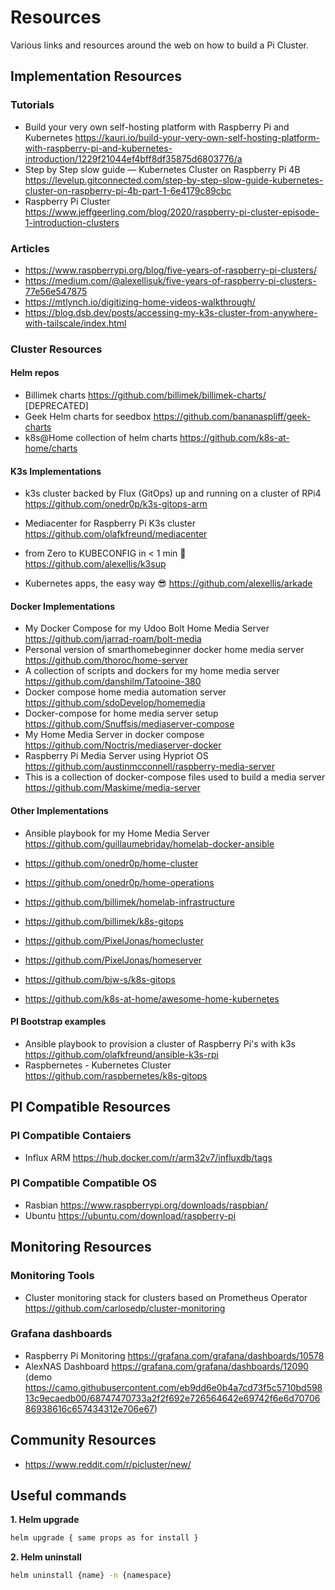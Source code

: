 # Resources

Various links and resources around the web on how to build a Pi Cluster.

## Implementation Resources

### Tutorials

-  Build your very own self-hosting platform with Raspberry Pi and Kubernetes https://kauri.io/build-your-very-own-self-hosting-platform-with-raspberry-pi-and-kubernetes-introduction/1229f21044ef4bff8df35875d6803776/a
- Step by Step slow guide — Kubernetes Cluster on Raspberry Pi 4B https://levelup.gitconnected.com/step-by-step-slow-guide-kubernetes-cluster-on-raspberry-pi-4b-part-1-6e4179c89cbc
- Raspberry Pi Cluster https://www.jeffgeerling.com/blog/2020/raspberry-pi-cluster-episode-1-introduction-clusters

### Articles

- https://www.raspberrypi.org/blog/five-years-of-raspberry-pi-clusters/
- https://medium.com/@alexellisuk/five-years-of-raspberry-pi-clusters-77e56e547875
- https://mtlynch.io/digitizing-home-videos-walkthrough/
- https://blog.dsb.dev/posts/accessing-my-k3s-cluster-from-anywhere-with-tailscale/index.html

### Cluster Resources

#### Helm repos

- Billimek charts https://github.com/billimek/billimek-charts/ [DEPRECATED]
- Geek Helm charts for seedbox https://github.com/bananaspliff/geek-charts
- k8s@Home collection of helm charts https://github.com/k8s-at-home/charts

#### K3s Implementations

- k3s cluster backed by Flux (GitOps) up and running on a cluster of RPi4 https://github.com/onedr0p/k3s-gitops-arm
- Mediacenter for Raspberry Pi K3s cluster https://github.com/olafkfreund/mediacenter

- from Zero to KUBECONFIG in < 1 min 🚀 https://github.com/alexellis/k3sup
- Kubernetes apps, the easy way 😎 https://github.com/alexellis/arkade

#### Docker Implementations

- My Docker Compose for my Udoo Bolt Home Media Server https://github.com/jarrad-roam/bolt-media
- Personal version of smarthomebeginner docker home media server https://github.com/thoroc/home-server
- A collection of scripts and dockers for my home media server https://github.com/danshilm/Tatooine-380
- Docker compose home media automation server https://github.com/sdoDevelop/homemedia
- Docker-compose for home media server setup https://github.com/Snuffsis/mediaserver-compose
- My Home Media Server in docker compose https://github.com/Noctris/mediaserver-docker
- Raspberry Pi Media Server using Hypriot OS https://github.com/austinmcconnell/raspberry-media-server
- This is a collection of docker-compose files used to build a media server https://github.com/Maskime/media-server

#### Other Implementations

- Ansible playbook for my Home Media Server https://github.com/guillaumebriday/homelab-docker-ansible

- https://github.com/onedr0p/home-cluster
- https://github.com/onedr0p/home-operations

- https://github.com/billimek/homelab-infrastructure
- https://github.com/billimek/k8s-gitops
- https://github.com/PixelJonas/homecluster
- https://github.com/PixelJonas/homeserver

- https://github.com/bjw-s/k8s-gitops

- https://github.com/k8s-at-home/awesome-home-kubernetes

#### PI Bootstrap examples

- Ansible playbook to provision a cluster of Raspberry Pi's with k3s https://github.com/olafkfreund/ansible-k3s-rpi
- Raspbernetes - Kubernetes Cluster https://github.com/raspbernetes/k8s-gitops

## PI Compatible Resources

### PI Compatible Contaiers

- Influx ARM https://hub.docker.com/r/arm32v7/influxdb/tags

### PI Compatible Compatible OS

- Rasbian https://www.raspberrypi.org/downloads/raspbian/
- Ubuntu https://ubuntu.com/download/raspberry-pi

## Monitoring Resources

### Monitoring Tools

- Cluster monitoring stack for clusters based on Prometheus Operator https://github.com/carlosedp/cluster-monitoring

### Grafana dashboards

- Raspberry Pi Monitoring https://grafana.com/grafana/dashboards/10578
- AlexNAS Dashboard https://grafana.com/grafana/dashboards/12090 (demo https://camo.githubusercontent.com/eb9dd6e0b4a7cd73f5c5710bd59813c9ecaedb00/68747470733a2f2f692e726564642e69742f6e6d7070686938616c657434312e706e67)

## Community Resources

- https://www.reddit.com/r/picluster/new/

## Useful commands

**1. Helm upgrade**

```bash
helm upgrade { same props as for install }
```

**2. Helm uninstall**

```bash
helm uninstall {name} -n {namespace}
```
